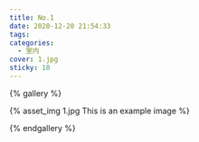 ```yaml
---
title: No.1
date: 2020-12-20 21:54:33
tags:
categories:
  - 室内
cover: 1.jpg
sticky: 10
---
```

{% gallery %}

{% asset_img 1.jpg This is an example image %}

{% endgallery %}